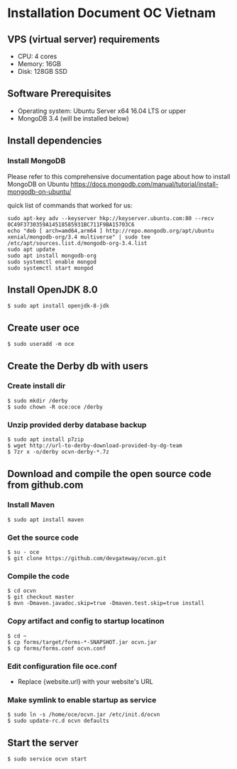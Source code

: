 # Installation Document OC Vietnam

## VPS (virtual server) requirements

- CPU: 4 cores
- Memory: 16GB
- Disk: 128GB SSD

## Software Prerequisites

- Operating system: Ubuntu Server x64 16.04 LTS or upper
- MongoDB 3.4 (will be installed below)

## Install dependencies

### Install MongoDB

Please refer to this comprehensive documentation page about how to install MongoDB on Ubuntu
https://docs.mongodb.com/manual/tutorial/install-mongodb-on-ubuntu/

quick list of commands that worked for us:

```
sudo apt-key adv --keyserver hkp://keyserver.ubuntu.com:80 --recv 0C49F3730359A14518585931BC711F9BA15703C6
echo "deb [ arch=amd64,arm64 ] http://repo.mongodb.org/apt/ubuntu xenial/mongodb-org/3.4 multiverse" | sudo tee /etc/apt/sources.list.d/mongodb-org-3.4.list
sudo apt update
sudo apt install mongodb-org
sudo systemctl enable mongod
sudo systemctl start mongod
```


## Install OpenJDK 8.0

`$ sudo apt install openjdk-8-jdk`

## Create user oce

`$ sudo useradd -m oce`

## Create the Derby db with users

### Create install dir

```
$ sudo mkdir /derby
$ sudo chown -R oce:oce /derby
```

### Unzip provided derby database backup

```
$ sudo apt install p7zip
$ wget http://url-to-derby-download-provided-by-dg-team
$ 7zr x -o/derby ocvn-derby-*.7z
```

## Download and compile the open source code from github.com

### Install Maven

`$ sudo apt install maven`

### Get the source code


```
$ su - oce
$ git clone https://github.com/devgateway/ocvn.git
```

### Compile the code

```
$ cd ocvn
$ git checkout master
$ mvn -Dmaven.javadoc.skip=true -Dmaven.test.skip=true install
```

### Copy artifact and config to startup locatinon

```
$ cd ~
$ cp forms/target/forms-*-SNAPSHOT.jar ocvn.jar
$ cp forms/forms.conf ocvn.conf
```

### Edit configuration file oce.conf

- Replace {website.url} with your website's URL

### Make symlink to enable startup as service

```
$ sudo ln -s /home/oce/ocvn.jar /etc/init.d/ocvn
$ sudo update-rc.d ocvn defaults
```


## Start the server

`$ sudo service ocvn start`
